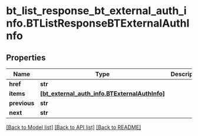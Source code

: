 # bt_list_response_bt_external_auth_info.BTListResponseBTExternalAuthInfo

## Properties
Name | Type | Description | Notes
------------ | ------------- | ------------- | -------------
**href** | **str** |  | [optional] 
**items** | [**[bt_external_auth_info.BTExternalAuthInfo]**](BTExternalAuthInfo.md) |  | [optional] 
**previous** | **str** |  | [optional] 
**next** | **str** |  | [optional] 

[[Back to Model list]](../README.md#documentation-for-models) [[Back to API list]](../README.md#documentation-for-api-endpoints) [[Back to README]](../README.md)


